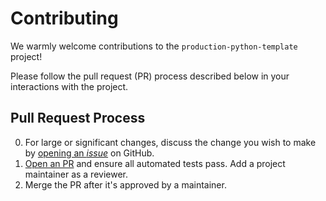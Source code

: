 # Contributing

We warmly welcome contributions to the `production-python-template` project!

Please follow the pull request (PR) process described below in your interactions with the project.

## Pull Request Process

0. For large or significant changes, discuss the change you wish to make by [opening an *issue*](https://github.com/ryancswallace/production-python-template/issues) on GitHub.
1. [Open an PR](https://github.com/ryancswallace/production-python-template/pulls) and ensure all automated tests pass. Add a project maintainer as a reviewer.
2. Merge the PR after it's approved by a maintainer.

